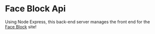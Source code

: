 # Face Block Api

Using Node Express, this back-end server manages the front end for the [Face Block](https://face-block.onrender.com) site!